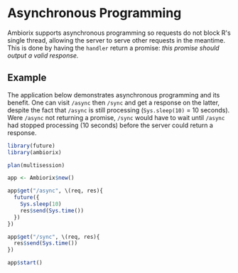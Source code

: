 # Asynchronous Programming

Ambiorix supports asynchronous programming so requests do not block R's single thread, allowing the server to serve other requests in the meantime. This is done by having the `handler` return a promise: _this promise should output a valid response._

## Example

The application below demonstrates asynchronous programming and its benefit. One can visit `/async` then `/sync` and get a response on the latter, despite the fact that `/async` is still processing (`Sys.sleep(10)` = 10 seconds). Were `/async` not returning a promise, `/sync` would have to wait until `/async` had stopped processing (10 seconds) before the server could return a response.

```r
library(future)
library(ambiorix)

plan(multisession)

app <- Ambiorix$new()

app$get("/async", \(req, res){
  future({
    Sys.sleep(10)
    res$send(Sys.time())
  })
})

app$get("/sync", \(req, res){
  res$send(Sys.time())
})

app$start()
```
